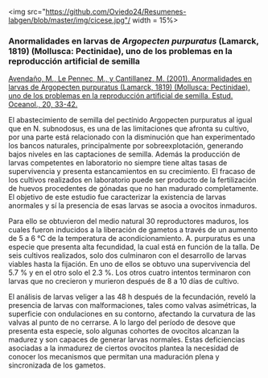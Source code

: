 
<img src="https://github.com/Oviedo24/Resumenes-labgen/blob/master/img/cicese.jpg"/ width = 15%>

### Anormalidades en larvas de *Argopecten purpuratus* (Lamarck, 1819) (Mollusca: Pectinidae), uno de los problemas en la reproducción artificial de semilla

[Avendaño, M., Le Pennec, M., y Cantillanez, M. (2001). Anormalidades en larvas de Argopecten purpuratus (Lamarck, 1819) (Mollusca: Pectinidae), uno de los problemas en la reproducción artificial de semilla. Estud. Oceanol., 20, 33-42.](https://www.researchgate.net/publication/235917869_ANORMALIDADES_EN_LARVAS_DE_ARGOPECTEN_PURPURATUS_Lamarck_1819_MOLLUSCA_PECTINIDAE_UNO_DE_LOS_PROBLEMAS_EN_LA_PRODUCCION_ARTIFICIAL_DE_SEMILLA)

El abastecimiento de semilla del pectínido Argopecten purpuratus al igual que en N. subnodosus, es una de las limitaciones que afronta su cultivo, por una parte está relacionado con la disminución que han experimentado los bancos naturales, principalmente por sobreexplotación, generando bajos niveles en las captaciones de semilla. Además la producción de larvas competentes en laboratorio no siempre tiene altas tasas de supervivencia y presenta estancamientos en su crecimiento. El fracaso de los cultivos realizados en laboratorio puede ser producto de la fertilización de huevos procedentes de gónadas que no han madurado completamente. El objetivo de este estudio fue caracterizar la existencia de larvas anormales y sí la presencia de esas larvas se asocia a ovocitos inmaduros.

Para ello se obtuvieron del medio natural 30 reproductores maduros, los cuales fueron inducidos a la liberación de gametos a través de un aumento de 5 a 6 °C de la temperatura de acondicionamiento. A. purpuratus es una especie que presenta alta fecundidad, la cual está en función de la talla. De seis cultivos realizados, solo dos culminaron con el desarrollo de larvas viables hasta la fijación. En uno de ellos se obtuvo una supervivencia del 5.7 % y en el otro solo el 2.3 %. Los otros cuatro intentos terminaron con larvas que no crecieron y murieron después de 8 a 10 días de cultivo. 

El análisis de larvas veliger a las 48 h después de la fecundación, reveló la presencia de larvas con malformaciones, tales como valvas asimétricas, la superficie con ondulaciones en su contorno, afectando la curvatura de las valvas al punto de no cerrarse. 
A lo largo del período de desove que presenta esta especie, solo algunas cohortes de ovocitos alcanzan la madurez y son capaces de generar larvas normales. Estas deficiencias asociadas a la inmadurez de ciertos ovocitos plantea la necesidad de conocer los mecanismos que permitan una maduración plena y sincronizada de los gametos.
